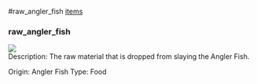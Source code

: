 #raw_angler_fish
<a href="/posts/wiki/items">items</a>
<div class="iteminfo">
<h3>raw_angler_fish</h3>
<img class="pixelimage" src="https://dragon-force-studio.com/images/EF_wiki/raw_angler_fish.png">

</div>
Description:  The raw material that is dropped from slaying the Angler Fish.

Origin:  Angler Fish
Type:  Food